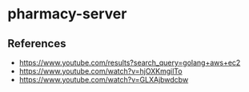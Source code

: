 # pharmacy-server

## References
- https://www.youtube.com/results?search_query=golang+aws+ec2
- https://www.youtube.com/watch?v=hjOXKmgilTo
- https://www.youtube.com/watch?v=GLXAjbwdcbw